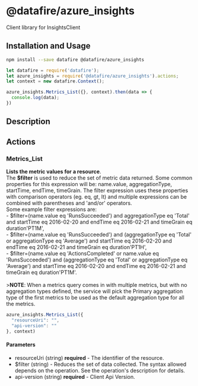 # @datafire/azure_insights

Client library for InsightsClient

## Installation and Usage
```bash
npm install --save datafire @datafire/azure_insights
```

```js
let datafire = require('datafire');
let azure_insights = require('@datafire/azure_insights').actions;
let context = new datafire.Context();

azure_insights.Metrics_List({}, context).then(data => {
  console.log(data);
})
```

## Description


## Actions
### Metrics_List
**Lists the metric values for a resource**.<br>The **$filter** is used to reduce the set of metric data returned. Some common properties for this expression will be: name.value, aggregationType, startTime, endTime, timeGrain. The filter expression uses these properties with comparison operators (eg. eq, gt, lt) and multiple expressions can be combined with parentheses and 'and/or' operators.<br>Some example filter expressions are:<br>- $filter=(name.value eq 'RunsSucceeded') and aggregationType eq 'Total' and startTime eq 2016-02-20 and endTime eq 2016-02-21 and timeGrain eq duration'PT1M',<br>- $filter=(name.value eq 'RunsSucceeded') and (aggregationType eq 'Total' or aggregationType eq 'Average') and startTime eq 2016-02-20 and endTime eq 2016-02-21 and timeGrain eq duration'PT1H',<br>- $filter=(name.value eq 'ActionsCompleted' or name.value eq 'RunsSucceeded') and (aggregationType eq 'Total' or aggregationType eq 'Average') and startTime eq 2016-02-20 and endTime eq 2016-02-21 and timeGrain eq duration'PT1M'.<br><br> >**NOTE**: When a metrics query comes in with multiple metrics, but with no aggregation types defined, the service will pick the Primary aggregation type of the first metrics to be used as the default aggregation type for all the metrics.


```js
azure_insights.Metrics_List({
  "resourceUri": "",
  "api-version": ""
}, context)
```

#### Parameters
* resourceUri (string) **required** - The identifier of the resource.
* $filter (string) - Reduces the set of data collected. The syntax allowed depends on the operation. See the operation's description for details.
* api-version (string) **required** - Client Api Version.

